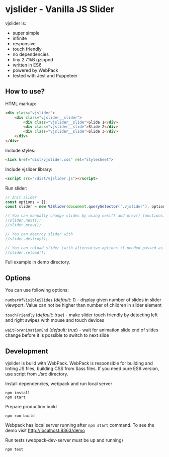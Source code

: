 vjslider - Vanilla JS Slider
============================
vjslider is:
 - super simple
 - infinite
 - responsive
 - touch friendly
 - no dependencies
 - tiny 2.71kB gzipped
 - written in ES6
 - powered by WebPack
 - tested with Jest and Puppeteer

How to use?
-----------
HTML markup: 
```html
<div class="vjslider">
    <div class="vjslider__slider">
        <div class="vjslider__slide">Slide 1</div>
        <div class="vjslider__slide">Slide 2</div>
        <div class="vjslider__slide">Slide 3</div>
    </div>
</div>
```

Include styles:
```html
<link href="dist/vjslider.css" rel="stylesheet">
```

Include vjslider library:
```html
<script src="/dist/vjslider.js"></script>
```

Run slider:
```js
// Init slider
const options = {};
const slider = new VJSlider(document.querySelector('.vjslider'), options);

// You can manually change slides by using next() and prev() functions:
//slider.next();
//slider.prev();

// You can destroy slider with
//slider.destroy();

// You can reload slider (with alternative options if needed passed as argument to reload method)
//slider.reload();
```

Full example in demo directory. 

Options
-------

You can use following options:

`numberOfVisibleSlides` (_default: 1_) - display given number of slides in slider viewport. Value can not be higher than number of children in slider element

`touchFriendly` (_default: true_) - make slider touch friendly by detecting left and right swipes with mouse and touch devices

`waitForAnimationEnd` (_default: true_) - wait for animation slide end of slides change before it is possible to switch to next slide

Development
-----------
vjslider is build with WebPack. 
WebPack is responsible for building and linting JS files, building CSS from Sass files. If you need pure ES6 version, use script from ./src directory.

Install dependencies, webpack and run local server
```
npm install
npm start
```

Prepare production build
```
npm run build
```

Webpack has local server running after `npm start` command. To see the demo visit [http://localhost:8363/demo](http://localhost:8363/demo)


Run tests (webpack-dev-server must be up and running)
```
npm test
```
